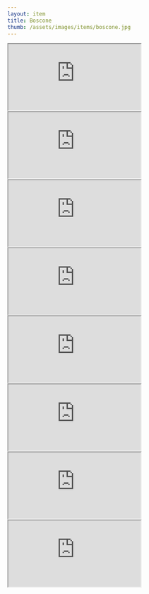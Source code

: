 ```yaml
---
layout: item
title: Boscone
thumb: /assets/images/items/boscone.jpg
---
```

<iframe onload="" src="http://magic-items.herokuapp.com/item/embed/57"></iframe>
<iframe onload="" src="http://magic-items.herokuapp.com/item/embed/156"></iframe>
<iframe onload="" src="http://magic-items.herokuapp.com/item/embed/157"></iframe>
<iframe onload="" src="http://magic-items.herokuapp.com/item/embed/162"></iframe>
<iframe onload="" src="http://magic-items.herokuapp.com/item/embed/163"></iframe>
<iframe onload="" src="http://magic-items.herokuapp.com/item/embed/164"></iframe>
<iframe onload="" src="http://magic-items.herokuapp.com/item/embed/165"></iframe>
<iframe onload="" src="http://magic-items.herokuapp.com/item/embed/166"></iframe>
